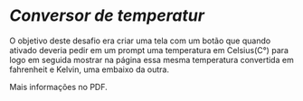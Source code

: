 # *Conversor de temperatur*

O objetivo deste desafio era criar uma tela com um botão que quando ativado deveria pedir em um prompt uma temperatura em Celsius(C°) para logo em seguida mostrar na página essa mesma temperatura convertida em fahrenheit e Kelvin, uma embaixo da outra.

Mais informações no PDF.